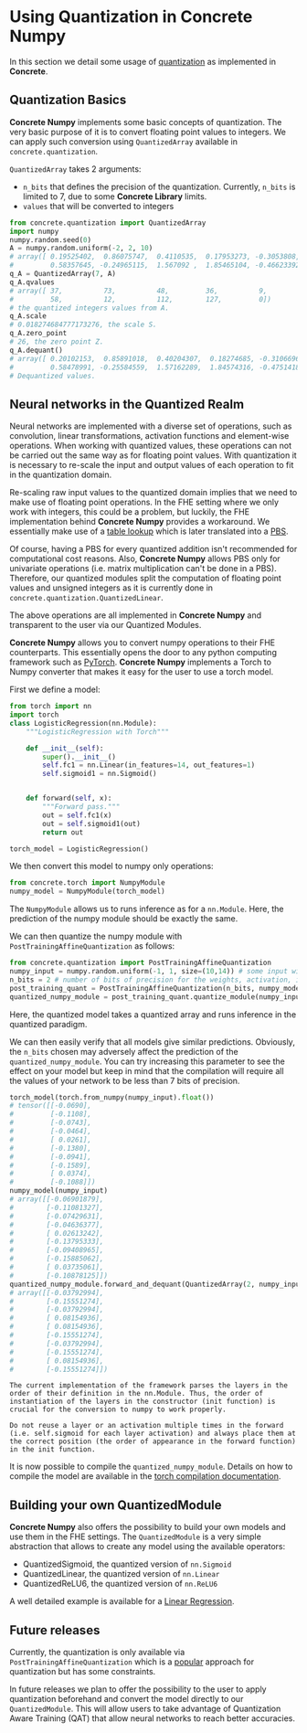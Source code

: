 # Using Quantization in **Concrete Numpy**

In this section we detail some usage of [quantization](../explanation/quantization.md) as implemented in **Concrete**.

## Quantization Basics

**Concrete Numpy** implements some basic concepts of quantization. The very basic purpose of it is to convert floating point values to integers. We can apply such conversion using `QuantizedArray` available in `concrete.quantization`.

`QuantizedArray` takes 2 arguments:

- `n_bits` that defines the precision of the quantization. Currently, `n_bits` is limited to 7, due to some **Concrete Library** limits.
- `values` that will be converted to integers

```python
from concrete.quantization import QuantizedArray
import numpy
numpy.random.seed(0)
A = numpy.random.uniform(-2, 2, 10)
# array([ 0.19525402,  0.86075747,  0.4110535,  0.17953273, -0.3053808,
#         0.58357645, -0.24965115,  1.567092 ,  1.85465104, -0.46623392])
q_A = QuantizedArray(7, A)
q_A.qvalues
# array([ 37,          73,          48,         36,          9,  
#         58,          12,          112,        127,         0])
# the quantized integers values from A.
q_A.scale
# 0.018274684777173276, the scale S.
q_A.zero_point 
# 26, the zero point Z.
q_A.dequant()
# array([ 0.20102153,  0.85891018,  0.40204307,  0.18274685, -0.31066964,
#         0.58478991, -0.25584559,  1.57162289,  1.84574316, -0.4751418 ])
# Dequantized values.
```

## Neural networks in the Quantized Realm

Neural networks are implemented with a diverse set of operations, such as convolution, linear transformations, activation functions and element-wise operations. When working with quantized values, these operations can not be carried out the same way as for floating point values. With quantization it is necessary to re-scale the input and output values of each operation to fit in the quantization domain.

Re-scaling raw input values to the quantized domain implies that we need to make use of floating point operations. In the FHE setting where we only work with integers, this could be a problem, but luckily, the FHE implementation behind **Concrete Numpy** provides a workaround. We essentially make use of a [table lookup](https://docs.zama.ai/concrete-numpy/stable/user/tutorial/table_lookup.html) which is later translated into a [PBS](https://whitepaper.zama.ai).

Of course, having a PBS for every quantized addition isn't recommended for computational cost reasons. Also, **Concrete Numpy** allows PBS only for univariate operations (i.e. matrix multiplication can't be done in a PBS). Therefore, our quantized modules split the computation of floating point values and unsigned integers as it is currently done in `concrete.quantization.QuantizedLinear`.

The above operations are all implemented in **Concrete Numpy** and transparent to the user via our Quantized Modules.

**Concrete Numpy** allows you to convert numpy operations to their FHE counterparts. This essentially opens the door to any python computing framework such as [PyTorch](https://pytorch.org/). **Concrete Numpy** implements a Torch to Numpy converter that makes it easy for the user to use a torch model.

First we define a model:

<!--pytest-codeblocks:cont-->

```python
from torch import nn
import torch
class LogisticRegression(nn.Module):
    """LogisticRegression with Torch"""

    def __init__(self):
        super().__init__()
        self.fc1 = nn.Linear(in_features=14, out_features=1)
        self.sigmoid1 = nn.Sigmoid()


    def forward(self, x):
        """Forward pass."""
        out = self.fc1(x)
        out = self.sigmoid1(out)
        return out

torch_model = LogisticRegression()
```

We then convert this model to numpy only operations:

<!--pytest-codeblocks:cont-->

```python
from concrete.torch import NumpyModule
numpy_model = NumpyModule(torch_model)
```

The `NumpyModule` allows us to runs inference as for a `nn.Module`. Here, the prediction of the numpy module should be exactly the same.

We can then quantize the numpy module with `PostTrainingAffineQuantization` as follows:

<!--pytest-codeblocks:cont-->

```python
from concrete.quantization import PostTrainingAffineQuantization
numpy_input = numpy.random.uniform(-1, 1, size=(10,14)) # some input with 14 features to calibrate the quantization
n_bits = 2 # number of bits of precision for the weights, activation, inputs and outputs.
post_training_quant = PostTrainingAffineQuantization(n_bits, numpy_model)
quantized_numpy_module = post_training_quant.quantize_module(numpy_input)
```

Here, the quantized model takes a quantized array and runs inference in the quantized paradigm.

We can then easily verify that all models give similar predictions. Obviously, the `n_bits` chosen may adversely affect the prediction of the `quantized_numpy_module`. You can try increasing this parameter to see the effect on your model but keep in mind that the compilation will require all the values of your network to be less than 7 bits of precision.

<!--pytest-codeblocks:cont-->

```python
torch_model(torch.from_numpy(numpy_input).float())
# tensor([[-0.0690],
#         [-0.1108],
#         [-0.0743],
#         [-0.0464],
#         [ 0.0261],
#         [-0.1380],
#         [-0.0941],
#         [-0.1589],
#         [ 0.0374],
#         [-0.1088]])
numpy_model(numpy_input)
# array([[-0.06901879],
#        [-0.11081327],
#        [-0.07429631],
#        [-0.04636377],
#        [ 0.02613242],
#        [-0.13795333],
#        [-0.09408965],
#        [-0.15885062],
#        [ 0.03735061],
#        [-0.10878125]])
quantized_numpy_module.forward_and_dequant(QuantizedArray(2, numpy_input))
# array([[-0.03792994],
#        [-0.15551274],
#        [-0.03792994],
#        [ 0.08154936],
#        [ 0.08154936],
#        [-0.15551274],
#        [-0.03792994],
#        [-0.15551274],
#        [ 0.08154936],
#        [-0.15551274]])
```

```{warning}
The current implementation of the framework parses the layers in the order of their definition in the nn.Module. Thus, the order of instantiation of the layers in the constructor (init function) is crucial for the conversion to numpy to work properly.
```

```{warning}
Do not reuse a layer or an activation multiple times in the forward (i.e. self.sigmoid for each layer activation) and always place them at the correct position (the order of appearance in the forward function) in the init function.
```

It is now possible to compile the `quantized_numpy_module`. Details on how to compile the model are available in the [torch compilation documentation](compiling_torch_model.md).

## Building your own QuantizedModule

**Concrete Numpy** also offers the possibility to build your own models and use them in the FHE settings. The `QuantizedModule` is a very simple abstraction that allows to create any model using the available operators:

- QuantizedSigmoid, the quantized version of `nn.Sigmoid`
- QuantizedLinear, the quantized version of `nn.Linear`
- QuantizedReLU6, the quantized version of `nn.ReLU6`

A well detailed example is available for a [Linear Regression](../advanced_examples/LinearRegression.ipynb).

## Future releases

Currently, the quantization is only available via `PostTrainingAffineQuantization` which is a [popular](https://arxiv.org/pdf/1712.05877.pdf) approach for quantization but has some constraints.

In future releases we plan to offer the possibility to the user to apply quantization beforehand and convert the model directly to our `QuantizedModule`. This will allow users to take advantage of Quantization Aware Training (QAT) that allow neural networks to reach better accuracies.
